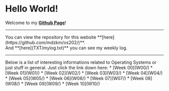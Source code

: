 # Hello World!
Welcome to my **[Github Page](https://mdzkm.github.io/os202/)**!
<br>
<hr>
You can view the repository for this website **[here](https://github.com/mdzkm/os202/)**.
<br>
And **[here](TXT/mylog.txt)** you can see my weekly log.
<br>
<hr>
Below is a list of interesting informations related to Operating Systems or just stuff in general. Just click the link down here:
* [Week 00](W00/)
* [Week 01](W01/)
* [Week 02](W02/)
* [Week 03](W03/)
* [Week 04](W04/)
* [Week 05](W05/)
* [Week 06](W06/)
* [Week 07](W07/)
* [Week 08](W08/)
* [Week 09](W09/)
* [Week 10](W10/)
